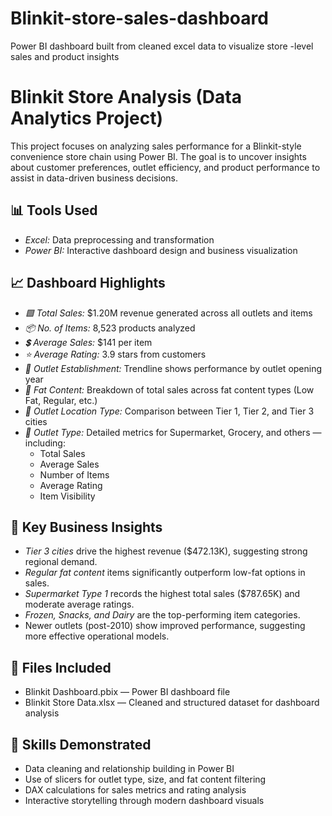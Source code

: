 # Blinkit-store-sales-dashboard
Power BI dashboard built from cleaned excel data to visualize store -level sales and product insights
# Blinkit Store Analysis (Data Analytics Project)

This project focuses on analyzing sales performance for a Blinkit-style convenience store chain using Power BI. The goal is to uncover insights about customer preferences, outlet efficiency, and product performance to assist in data-driven business decisions.

## 📊 Tools Used
- *Excel:* Data preprocessing and transformation
- *Power BI:* Interactive dashboard design and business visualization

## 📈 Dashboard Highlights

- *🟩 Total Sales:* $1.20M revenue generated across all outlets and items
- *📦 No. of Items:* 8,523 products analyzed
- *💲 Average Sales:* $141 per item
- *⭐ Average Rating:* 3.9 stars from customers
- *📅 Outlet Establishment:* Trendline shows performance by outlet opening year
- *🥫 Fat Content:* Breakdown of total sales across fat content types (Low Fat, Regular, etc.)
- *📍 Outlet Location Type:* Comparison between Tier 1, Tier 2, and Tier 3 cities
- *🏪 Outlet Type:* Detailed metrics for Supermarket, Grocery, and others — including:
  - Total Sales
  - Average Sales
  - Number of Items
  - Average Rating
  - Item Visibility

## 🧠 Key Business Insights

- *Tier 3 cities* drive the highest revenue ($472.13K), suggesting strong regional demand.
- *Regular fat content* items significantly outperform low-fat options in sales.
- *Supermarket Type 1* records the highest total sales ($787.65K) and moderate average ratings.
- *Frozen, Snacks, and Dairy* are the top-performing item categories.
- Newer outlets (post-2010) show improved performance, suggesting more effective operational models.

## 📂 Files Included

- Blinkit Dashboard.pbix — Power BI dashboard file
- Blinkit Store Data.xlsx — Cleaned and structured dataset for dashboard analysis

## 🔧 Skills Demonstrated

- Data cleaning and relationship building in Power BI
- Use of slicers for outlet type, size, and fat content filtering
- DAX calculations for sales metrics and rating analysis
- Interactive storytelling through modern dashboard visuals

